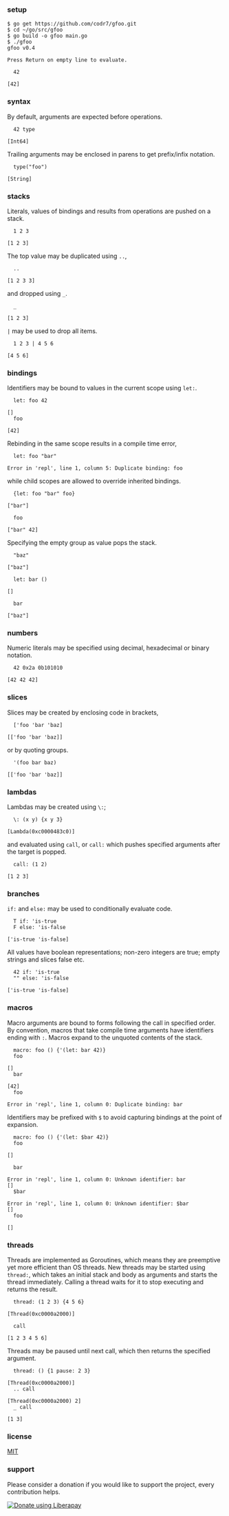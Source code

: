 ### setup

```
$ go get https://github.com/codr7/gfoo.git
$ cd ~/go/src/gfoo
$ go build -o gfoo main.go
$ ./gfoo
gfoo v0.4

Press Return on empty line to evaluate.

  42

[42]
```

### syntax
By default, arguments are expected before operations.

```
  42 type

[Int64]
```

Trailing arguments may be enclosed in parens to get prefix/infix notation.

```
  type("foo")

[String]
```

### stacks
Literals, values of bindings and results from operations are pushed on a stack.

```
  1 2 3

[1 2 3]
```

The top value may be duplicated using `..`,

```
  ..
  
[1 2 3 3]
```

and dropped using `_`.

```
  _
  
[1 2 3]
```

`|` may be used to drop all items.

```
  1 2 3 | 4 5 6

[4 5 6]
```

### bindings
Identifiers may be bound to values in the current scope using `let:`.

```
  let: foo 42

[]
  foo

[42]
```

Rebinding in the same scope results in a compile time error,

```
  let: foo "bar"

Error in 'repl', line 1, column 5: Duplicate binding: foo
```

while child scopes are allowed to override inherited bindings.

```
  {let: foo "bar" foo}

["bar"]

  foo

["bar" 42]
```

Specifying the empty group as value pops the stack.

```
  "baz"
  
["baz"]

  let: bar ()

[]

  bar

["baz"]
```

### numbers
Numeric literals may be specified using decimal, hexadecimal or binary notation.

```
  42 0x2a 0b101010

[42 42 42]
```

### slices
Slices may be created by enclosing code in brackets,

```
  ['foo 'bar 'baz]
  
[['foo 'bar 'baz]]
```

or by quoting groups.

```
  '(foo bar baz)
  
[['foo 'bar 'baz]]
```

### lambdas
Lambdas may be created using `\:`;

```
  \: (x y) {x y 3}

[Lambda(0xc0000483c0)]
```

and evaluated using `call`, or `call:` which pushes specified arguments after the target is popped.

```
  call: (1 2)

[1 2 3]
```

### branches
`if:` and `else:` may be used to conditionally evaluate code.

```
  T if: 'is-true
  F else: 'is-false

['is-true 'is-false]
```

All values have boolean representations; non-zero integers are true; empty strings and slices false etc.

```
  42 if: 'is-true
  "" else: 'is-false
  
['is-true 'is-false]
```

### macros
Macro arguments are bound to forms following the call in specified order. By convention, macros that take compile time arguments have identifiers ending with `:`. Macros expand to the unquoted contents of the stack.

```
  macro: foo () {'(let: bar 42)}
  foo

[]
  bar

[42]
  foo

Error in 'repl', line 1, column 0: Duplicate binding: bar
```

Identifiers may be prefixed with `$` to avoid capturing bindings at the point of expansion.

```
  macro: foo () {'(let: $bar 42)}
  foo

[]

  bar

Error in 'repl', line 1, column 0: Unknown identifier: bar
[]
  $bar

Error in 'repl', line 1, column 0: Unknown identifier: $bar
[]
  foo

[]
```

### threads
Threads are implemented as Goroutines, which means they are preemptive yet more efficient than OS threads. New threads may be started using `thread:`, which takes an initial stack and body as arguments and starts the thread immediately. Calling a thread waits for it to stop executing and returns the result.

```
  thread: (1 2 3) {4 5 6}

[Thread(0xc0000a2000)]

  call

[1 2 3 4 5 6]
```

Threads may be paused until next call, which then returns the specified argument.

```
  thread: () {1 pause: 2 3}

[Thread(0xc0000a2000)]
  .. call

[Thread(0xc0000a2000) 2]
  _ call

[1 3]
```

### license
[MIT](https://github.com/codr7/gfoo/blob/master/LICENSE.txt)

### support
Please consider a donation if you would like to support the project, every contribution helps.

<a href="https://liberapay.com/codr7/donate"><img alt="Donate using Liberapay" src="https://liberapay.com/assets/widgets/donate.svg"></a>